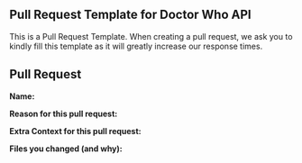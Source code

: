 ## Pull Request Template for Doctor Who API
This is a Pull Request Template. When creating a pull request, we ask you to kindly fill this template as it will greatly increase our response times.

## Pull Request
**Name:**

**Reason for this pull request:**

**Extra Context for this pull request:**

**Files you changed (and why):**

